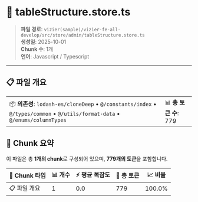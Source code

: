 # 📄 tableStructure.store.ts

> **파일 경로**: `vizier(sample)/vizier-fe-all-develop/src/store/admin/tableStructure.store.ts`  
> **생성일**: 2025-10-01  
> **Chunk 수**: 1개  
> **언어**: Javascript / Typescript
---


## 📋 파일 개요

| | |
|--|--|
| 📦 **의존성**: `lodash-es/cloneDeep` • `@/constants/index` • `@/types/common` • `@/utils/format-data` • `@/enums/columnTypes` | 📊 **총 토큰 수**: 779 |






## 🧩 Chunk 요약

이 파일은 총 **1개의 chunk**로 구성되어 있으며, **779개의 토큰**을 포함합니다.

| 🧩 Chunk 타입 | 📊 개수 | ⚡ 평균 복잡도 | 📝 총 토큰 | 📈 비율 |
|---------------|--------|-------------|----------|--------|
| 📋 파일 개요 | 1 | 0.0 | 779 | 100.0% |

